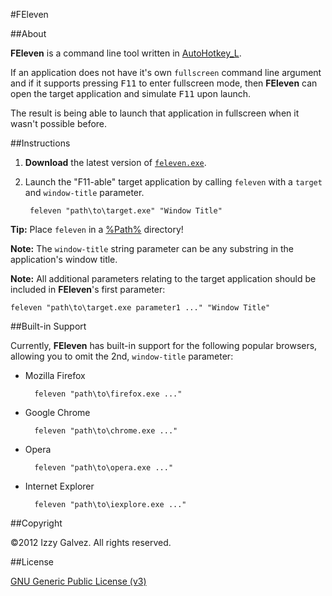 #FEleven

##About

**FEleven** is a command line tool written in [AutoHotkey_L](http://l.autohotkey.net/).

If an application does not have it's own `fullscreen` command line argument and if it supports pressing <kbd>F11</kbd> to enter fullscreen mode, then **FEleven** can open the target application and simulate <kbd>F11</kbd> upon launch.

The result is being able to launch that application in fullscreen when it wasn't possible before.

##Instructions

1. **Download** the latest version of [`feleven.exe`](https://github.com/iglvzx/FEleven/downloads).

2. Launch the "F11-able" target application by calling `feleven` with a `target` and `window-title` parameter.

        feleven "path\to\target.exe" "Window Title"

**Tip:** Place `feleven` in a [%Path%](https://en.wikipedia.org/wiki/PATH_%28variable%29) directory!

**Note:** The `window-title` string parameter can be any substring in the application's window title.

**Note:** All additional parameters relating to the target application should be included in **FEleven**'s first parameter:

    feleven "path\to\target.exe parameter1 ..." "Window Title"

##Built-in Support

Currently, **FEleven** has built-in support for the following popular browsers, allowing you to omit the 2nd,  `window-title` parameter:

- Mozilla Firefox

        feleven "path\to\firefox.exe ..."

- Google Chrome

        feleven "path\to\chrome.exe ..."

- Opera

        feleven "path\to\opera.exe ..."

- Internet Explorer

        feleven "path\to\iexplore.exe ..."

##Copyright

&copy;2012 Izzy Galvez. All rights reserved.

##License

[GNU Generic Public License (v3)](https://www.gnu.org/licenses/gpl-3.0.txt)
